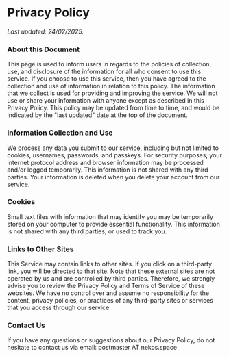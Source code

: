 # Privacy Policy
*Last updated: 24/02/2025.*

### About this Document
This page is used to inform users in regards to the policies of collection, use, and disclosure of the information for all who consent to use this service. If you choose to use this service, then you have agreed to the collection and use of information in relation to this policy. The information that we collect is used for providing and improving the service. We will not use or share your information with anyone except as described in this Privacy Policy. This policy may be updated from time to time, and would be indicated by the "last updated" date at the top of the document.

### Information Collection and Use
We process any data you submit to our service, including but not limited to cookies, usernames, passwords, and passkeys. For security purposes, your internet protocol address and browser information may be processed and/or logged temporarily. This information is not shared with any third parties. Your information is deleted when you delete your account from our service. 

### Cookies
Small text files with information that may identify you may be temporarily stored on your computer to provide essential functionality. This information is not shared with any third parties, or used to track you.

### Links to Other Sites
This Service may contain links to other sites. If you click on a third-party link, you will be directed to that site. Note that these external sites are not operated by us and are controlled by third parties. Therefore, we strongly advise you to review the Privacy Policy and Terms of Service of these websites. We have no control over and assume no responsibility for the content, privacy policies, or practices of any third-party sites or services that you access through our service.

### Contact Us
If you have any questions or suggestions about our Privacy Policy, do not hesitate to contact us via email: postmaster AT nekos.space
